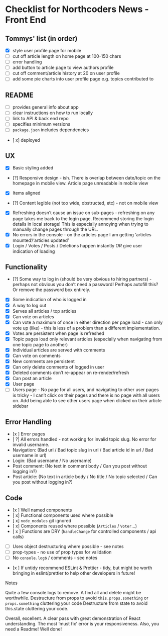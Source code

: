 # Checklist for Northcoders News - Front End

## Tommys' list (in order)

- [x] style user profile page for mobile
- [ ] cut off article length on home page at 100-150 chars
- [ ] error handling
- [ ] add button to article page to view authors profile
- [ ] cut off comment/article history at 20 on user profile
- [ ] add some pie charts into user profile page e.g. topics contributed to 

## README

- [ ] provides general info about app
- [ ] clear instructions on how to run locally
- [ ] link to API & back end repo
- [ ] specifies minimum versions
- [ ] `package.json` includes dependencies
- [ x] deployed

## UX

- [x] Basic styling added
- [?] Responsive design - ish. There is overlap between date/topic on the homepage in mobile view. Article page unreadable in mobile view
- [x] Items aligned
- [?] Content legible (not too wide, obstructed, etc) - not on mobile view
- [x] Refreshing doesn’t cause an issue on sub-pages - refreshing on any page takes me back to the login page. Recommend storing the login details in local storage! This is especially annoying when trying to manually change pages through the URL.
- [x] No errors in the console - on the articles page I am getting ‘articles mounted’/‘articles updated’
- [x] Login / Votes / Posts / Deletions happen instantly _OR_ give user indication of loading

## Functionality

- [?] Some way to log in (should be very obvious to hiring partners) - perhaps not obvious you don’t need a password! Perhaps autofill this? Or remove the password box entirely.
- [x] Some indication of who is logged in
- [x] A way to log out
- [x] Serves all articles / top articles
- [x] Can vote on articles
- [x] Can vote a maximum of once in either direction per page load - can only vote up (like) - this is less of a problem than a different implementation.
- [x] Votes are persistent when page is refreshed
- [x] Topic pages load only relevant articles (especially when navigating from one topic page to another)
- [x] Individual articles are served with comments
- [x] Can vote on comments
- [x] New comments are persistent
- [x] Can only delete comments of logged in user
- [x] Deleted comments don’t re-appear on re-render/refresh
- [x] Can post an article
- [x] User page
- [ ] Users page - No page for all users, and navigating to other user pages is tricky - I can’t click on their pages and there is no page with all users on. Add being able to see other users page when clicked on their article sidebar

## Error Handling

- [x ] Error pages
- [ ?] All errors handled - not working for invalid topic slug. No error for invalid username.
 - Navigation: (Bad url / Bad topic slug in url / Bad article id in url / Bad username in url)
 - Login: (Bad username / No username)
 - Post comment: (No text in comment body / Can you post without logging in?)
 - Post article: (No text in article body / No title / No topic selected / Can you post without logging in?)

## Code
- [x ] Well named components
- [ x] Functional components used where possible
- [ x] `node_modules` git ignored
- [ x] Components reused where possible (`Articles` / `Voter`...)
- [ x ] Functions are DRY (`handleChange` for controlled components / api calls)
- [ ] Uses object destructuring where possible - see notes
- [ ] prop-types - no use of prop types for validation
- [ ] No `console.log`s / comments - see notes
- [x ] If untidy recommend ESLint & Prettier - tidy, but might be worth bringing in eslint/prettier to help other developers in future!

Notes

Quite a few console.logs to remove. A find all and delete might be worthwhile.
Destructure from props to avoid `this.props.something` or `props.something` cluttering your code
Destructure from state to avoid this.state cluttering your code.

Overall, excellent. A clear pass with great demonstration of React understanding. The most ‘must fix’ error is your responsiveness. Also, you need a Readme! Well done!